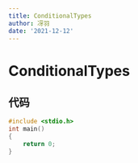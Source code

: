 ```yaml
---
title: ConditionalTypes
author: 冴羽
date: '2021-12-12'
---
```


# ConditionalTypes

## 代码
```c
#include <stdio.h>
int main()
{
    return 0;
}

```